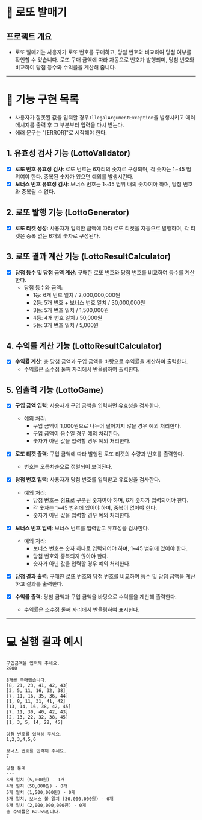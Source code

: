 # 🎰 로또 발매기

## 프로젝트 개요
 - 로또 발매기는 사용자가 로또 번호를 구매하고, 당첨 번호와 비교하여 당첨 여부를 확인할 수 있습니다. 로또 구매 금액에 따라 자동으로 번호가 발행되며, 당첨 번호와 비교하여 당첨 등수와 수익률을 계산해 줍니다.

---

# 🚀 기능 구현 목록
- 사용자가 잘못된 값을 입력할 경우`IllegalArgumentException`을 발생시키고 에러 메시지를 출력 후 그 부분부터 입력을 다시 받는다.
- 에러 문구는 "[ERROR]"로 시작해야 한다.

## 1. 유효성 검사 기능 (LottoValidator)

- [x] **로또 번호 유효성 검사**: 로또 번호는 6자리의 숫자로 구성되며, 각 숫자는 1~45 범위여야 한다. 중복된 숫자가 있으면 예외를 발생시킨다.
- [x] **보너스 번호 유효성 검사**: 보너스 번호는 1~45 범위 내의 숫자여야 하며, 당첨 번호와 중복될 수 없다.

## 2. 로또 발행 기능 (LottoGenerator)

- [x] **로또 티켓 생성**: 사용자가 입력한 금액에 따라 로또 티켓을 자동으로 발행하며, 각 티켓은 중복 없는 6개의 숫자로 구성된다.

## 3. 로또 결과 계산 기능 (LottoResultCalculator)

- [x] **당첨 등수 및 당첨 금액 계산**: 구매한 로또 번호와 당첨 번호를 비교하여 등수를 계산한다.
  - 당첨 등수와 금액:
    - 1등: 6개 번호 일치 / 2,000,000,000원
    - 2등: 5개 번호 + 보너스 번호 일치 / 30,000,000원
    - 3등: 5개 번호 일치 / 1,500,000원
    - 4등: 4개 번호 일치 / 50,000원
    - 5등: 3개 번호 일치 / 5,000원

## 4. 수익률 계산 기능 (LottoResultCalculator)

- [x] **수익률 계산**: 총 당첨 금액과 구입 금액을 바탕으로 수익률을 계산하여 출력한다.
  - 수익률은 소수점 둘째 자리에서 반올림하여 출력한다.

## 5. 입출력 기능 (LottoGame)

- [x] **구입 금액 입력**: 사용자가 구입 금액을 입력하면 유효성을 검사한다.
  - 예외 처리:
    - 구입 금액이 1,000원으로 나누어 떨어지지 않을 경우 예외 처리한다.
    - 구입 금액이 음수일 경우 예외 처리한다.
    - 숫자가 아닌 값을 입력할 경우 예외 처리한다.

- [x] **로또 티켓 출력**: 구입 금액에 따라 발행된 로또 티켓의 수량과 번호를 출력한다.
  - 번호는 오름차순으로 정렬되어 보여진다.

- [x] **당첨 번호 입력**: 사용자가 당첨 번호를 입력받고 유효성을 검사한다.
  - 예외 처리:
    - 당첨 번호는 쉼표로 구분된 숫자여야 하며, 6개 숫자가 입력되어야 한다.
    - 각 숫자는 1~45 범위에 있어야 하며, 중복이 없어야 한다.
    - 숫자가 아닌 값을 입력할 경우 예외 처리한다.

- [x] **보너스 번호 입력**: 보너스 번호를 입력받고 유효성을 검사한다.
  - 예외 처리:
    - 보너스 번호는 숫자 하나로 입력되어야 하며, 1~45 범위에 있어야 한다.
    - 당첨 번호와 중복되지 않아야 한다.
    - 숫자가 아닌 값을 입력할 경우 예외 처리한다.

- [x] **당첨 결과 출력**: 구매한 로또 번호와 당첨 번호를 비교하여 등수 및 당첨 금액을 계산하고 결과를 출력한다.

- [x] **수익률 출력**: 당첨 금액과 구입 금액을 바탕으로 수익률을 계산해 출력한다.
  - 수익률은 소수점 둘째 자리에서 반올림하여 표시한다.

---

# 💻 실행 결과 예시
```
구입금액을 입력해 주세요.
8000

8개를 구매했습니다.
[8, 21, 23, 41, 42, 43] 
[3, 5, 11, 16, 32, 38] 
[7, 11, 16, 35, 36, 44] 
[1, 8, 11, 31, 41, 42] 
[13, 14, 16, 38, 42, 45] 
[7, 11, 30, 40, 42, 43] 
[2, 13, 22, 32, 38, 45] 
[1, 3, 5, 14, 22, 45]

당첨 번호를 입력해 주세요.
1,2,3,4,5,6

보너스 번호를 입력해 주세요.
7

당첨 통계
---
3개 일치 (5,000원) - 1개
4개 일치 (50,000원) - 0개
5개 일치 (1,500,000원) - 0개
5개 일치, 보너스 볼 일치 (30,000,000원) - 0개
6개 일치 (2,000,000,000원) - 0개
총 수익률은 62.5%입니다.
```